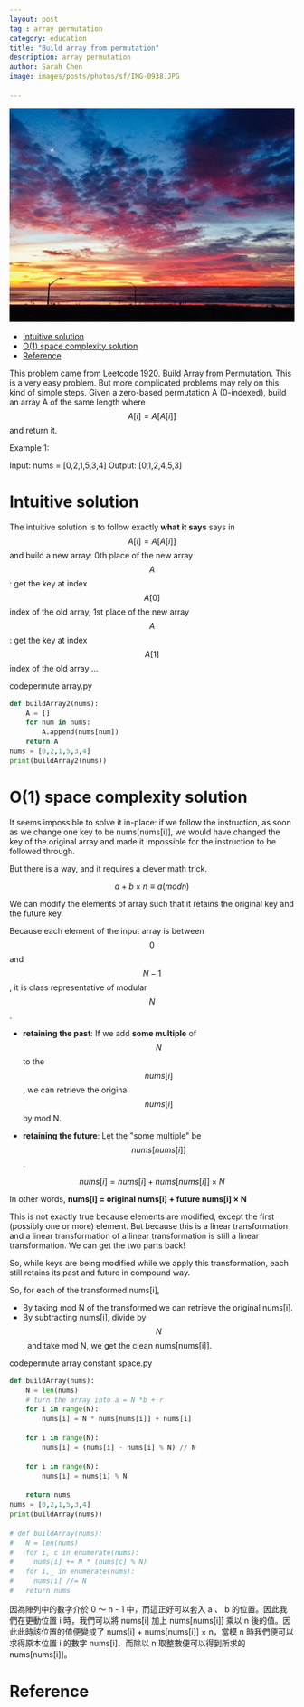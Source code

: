 ```yaml
---
layout: post
tag : array permutation
category: education
title: "Build array from permutation"
description: array permutation
author: Sarah Chen
image: images/posts/photos/sf/IMG-0938.JPG

---
```

![waves](../images/posts/photos/sf/IMG-0938.JPG)

- [Intuitive solution](#intuitive-solution)
- [O(1) space complexity solution](#o1-space-complexity-solution)
- [Reference](#reference)

This problem came from Leetcode 1920. Build Array from Permutation. This is a very easy problem.  But more complicated problems may rely on this kind of simple steps. 
Given a zero-based permutation A (0-indexed), build an array A of the same length where 
$$A[i] = A[A[i]]$$ and return it.

Example 1:

Input: nums = [0,2,1,5,3,4]
Output: [0,1,2,4,5,3]

# Intuitive solution
The intuitive solution is to follow exactly **what it says** says in $$A[i] = A[A[i]]$$ and build a new array:
0th place of the new array $$A$$: get the key at index $$A[0]$$ index of the old array,
1st place of the new array $$A$$: get the key at index $$A[1]$$ index of the old array 
...

<div class="code-head"><span>code</span>permute array.py</div>

```py
def buildArray2(nums):
    A = []
    for num in nums:
        A.append(nums[num])
    return A
nums = [0,2,1,5,3,4]
print(buildArray2(nums))

```

# O(1) space complexity solution

It seems impossible to solve it in-place: if we follow the instruction, as soon as we change one key to be nums[nums[i]], we would have changed the key of the original array and made it impossible for the instruction to be followed through. 

But there is a way, and it requires a clever math trick. 

$$a + b × n ≡ a (mod n)$$

We can modify the elements of array such that it retains the original key and the future key. 

Because each element of the input array is between $$0$$ and $$N-1$$, it is class representative of modular $$N$$.  

* **retaining the past**: If we add **some multiple** of $$N$$ to the $$nums[i]$$, we can retrieve the original $$nums[i]$$ by mod N. 

* **retaining the future**: Let the "some multiple" be $$nums[nums[i]]$$.  

$$nums[i]  = nums[i] + nums[nums[i]] × N$$

In other words,
**nums[i]  =  original nums[i]  + future nums[i] × N**

This is not exactly true because elements are modified, except the first (possibly one or more) element.  But because this is a linear transformation and a linear transformation of a linear transformation is still a linear transformation. We can get the two parts back! 

So, while keys are being modified while we apply this transformation, each still retains its past and future in compound way.  

So, for each of the transformed nums[i], 
* By taking mod N of the transformed we can retrieve the original nums[i].
* By subtracting nums[i], divide by $$N$$, and take mod N, we get the clean nums[nums[i]]. 

<div class="code-head"><span>code</span>permute array constant space.py</div>

```py
def buildArray(nums):
    N = len(nums)
    # turn the array into a = N *b + r
    for i in range(N):
	    nums[i] = N * nums[nums[i]] + nums[i]

    for i in range(N):
        nums[i] = (nums[i] - nums[i] % N) // N

    for i in range(N):
        nums[i] = nums[i] % N

    return nums
nums = [0,2,1,5,3,4]
print(buildArray(nums))

# def buildArray(nums):
#   N = len(nums)
#   for i, c in enumerate(nums):
#     nums[i] += N * (nums[c] % N)
#   for i,_ in enumerate(nums):
#     nums[i] //= N
#   return nums
```
因為陣列中的數字介於 0 ～ n - 1 中，而這正好可以套入 a 、 b 的位置。因此我們在更動位置 i 時，我們可以將 nums[i] 加上 nums[nums[i]] 乘以 n 後的值。因此此時該位置的值便變成了 nums[i] + nums[nums[i]] × n，當模 n 時我們便可以求得原本位置 i 的數字 nums[i]、而除以 n 取整數便可以得到所求的 nums[nums[i]]。

# Reference
[](https://home.gamer.com.tw/artwork.php?sn=5302636)